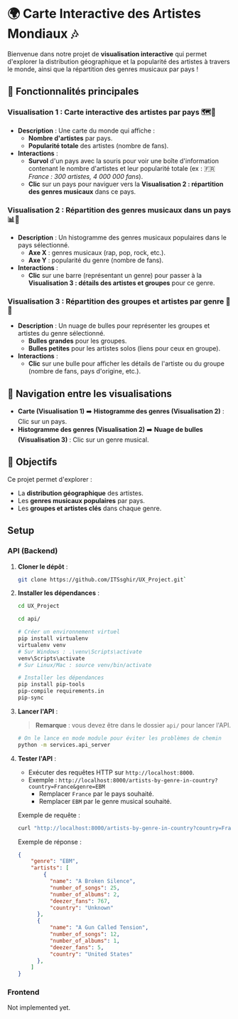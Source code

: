 
# 🌍 Carte Interactive des Artistes Mondiaux 🎶

Bienvenue dans notre projet de **visualisation interactive** qui permet d'explorer la distribution géographique et la popularité des artistes à travers le monde, ainsi que la répartition des genres musicaux par pays ! 

## 📌 Fonctionnalités principales

### Visualisation 1 : Carte interactive des artistes par pays 🗺️🎤

- **Description** : Une carte du monde qui affiche :
  - **Nombre d'artistes** par pays.
  - **Popularité totale** des artistes (nombre de fans).
- **Interactions** :
  - **Survol** d'un pays avec la souris pour voir une boîte d'information contenant le nombre d'artistes et leur popularité totale (ex : 🇫🇷 *France : 300 artistes, 4 000 000 fans*).
  - **Clic** sur un pays pour naviguer vers la **Visualisation 2 : répartition des genres musicaux** dans ce pays.

### Visualisation 2 : Répartition des genres musicaux dans un pays 📊🎸

- **Description** : Un histogramme des genres musicaux populaires dans le pays sélectionné.
  - **Axe X** : genres musicaux (rap, pop, rock, etc.).
  - **Axe Y** : popularité du genre (nombre de fans).
- **Interactions** :
  - **Clic** sur une barre (représentant un genre) pour passer à la **Visualisation 3 : détails des artistes et groupes** pour ce genre.

### Visualisation 3 : Répartition des groupes et artistes par genre 🎤🎶

- **Description** : Un nuage de bulles pour représenter les groupes et artistes du genre sélectionné.
  - **Bulles grandes** pour les groupes.
  - **Bulles petites** pour les artistes solos (liens pour ceux en groupe).
- **Interactions** :
  - **Clic** sur une bulle pour afficher les détails de l'artiste ou du groupe (nombre de fans, pays d'origine, etc.).

## 🔄 Navigation entre les visualisations

- **Carte (Visualisation 1)** ➡️ **Histogramme des genres (Visualisation 2)** : Clic sur un pays.
- **Histogramme des genres (Visualisation 2)** ➡️ **Nuage de bulles (Visualisation 3)** : Clic sur un genre musical.

## 🚀 Objectifs

Ce projet permet d'explorer :

- La **distribution géographique** des artistes.
- Les **genres musicaux populaires** par pays.
- Les **groupes et artistes clés** dans chaque genre.

## Setup

### API (Backend)

1. **Cloner le dépôt** :

    ```bash
    git clone https://github.com/ITSsghir/UX_Project.git`
    ```

2. **Installer les dépendances** :

    ```bash
    cd UX_Project

    cd api/

    # Créer un environnement virtuel
    pip install virtualenv
    virtualenv venv
    # Sur Windows : .\venv\Scripts\activate
    venv\Scripts\activate
    # Sur Linux/Mac : source venv/bin/activate

    # Installer les dépendances
    pip install pip-tools
    pip-compile requirements.in
    pip-sync
    ```

3. **Lancer l'API** :

    > **Remarque** : vous devez être dans le dossier `api/` pour lancer l'API.

    ```bash
    # On le lance en mode module pour éviter les problèmes de chemin
    python -m services.api_server
    ```

4. **Tester l'API** :

    - Exécuter des requêtes HTTP sur `http://localhost:8000`.
    - Exemple : `http://localhost:8000/artists-by-genre-in-country?country=France&genre=EBM`
      - Remplacer `France` par le pays souhaité.
      - Remplacer `EBM` par le genre musical souhaité.
  
    Exemple de requête :
  
    ```bash
    curl "http://localhost:8000/artists-by-genre-in-country?country=France&genre=EBM"
    ```

    Exemple de réponse :
  
    ```json
    {
        "genre": "EBM",
        "artists": [
            {
              "name": "A Broken Silence",
              "number_of_songs": 25,
              "number_of_albums": 2,
              "deezer_fans": 767,
              "country": "Unknown"
          },
          {
              "name": "A Gun Called Tension",
              "number_of_songs": 12,
              "number_of_albums": 1,
              "deezer_fans": 5,
              "country": "United States"
          },
        ]
    }
    ```

### Frontend

Not implemented yet.

